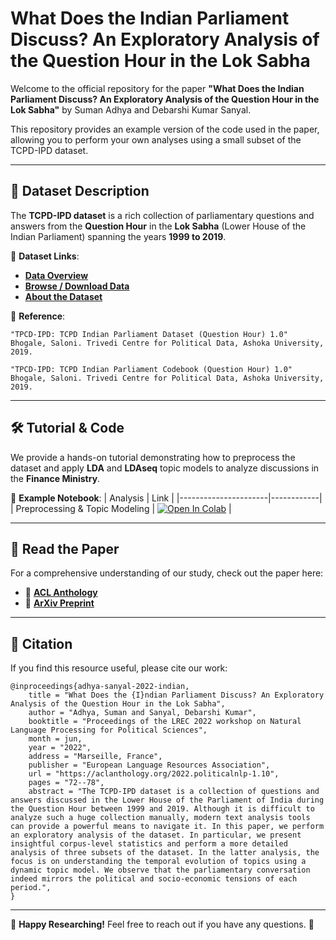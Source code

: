 What Does the Indian Parliament Discuss? An Exploratory Analysis of the Question Hour in the Lok Sabha
======================================================================================================


Welcome to the official repository for the paper **"What Does the Indian Parliament Discuss? An Exploratory Analysis of the Question Hour in the Lok Sabha"** by Suman Adhya and Debarshi Kumar Sanyal.

This repository provides an example version of the code used in the paper, allowing you to perform your own analyses using a small subset of the TCPD-IPD dataset.

---

## 📌 Dataset Description
The **TCPD-IPD dataset** is a rich collection of parliamentary questions and answers from the **Question Hour** in the **Lok Sabha** (Lower House of the Indian Parliament) spanning the years **1999 to 2019**.

🔗 **Dataset Links**:
- [**Data Overview**](https://qh.lokdhaba.ashoka.edu.in/)
- [**Browse / Download Data**](https://qh.lokdhaba.ashoka.edu.in/browse-data)
- [**About the Dataset**](https://qh.lokdhaba.ashoka.edu.in/about)

📄 **Reference**:
```
"TPCD-IPD: TCPD Indian Parliament Dataset (Question Hour) 1.0"
Bhogale, Saloni. Trivedi Centre for Political Data, Ashoka University, 2019.

"TPCD-IPD: TCPD Indian Parliament Codebook (Question Hour) 1.0"
Bhogale, Saloni. Trivedi Centre for Political Data, Ashoka University, 2019.
```

---

## 🛠️ Tutorial & Code
We provide a hands-on tutorial demonstrating how to preprocess the dataset and apply **LDA** and **LDAseq** topic models to analyze discussions in the **Finance Ministry**.

📌 **Example Notebook**:
| Analysis | Link |
|----------------------|------------|
| Preprocessing & Topic Modeling | [![Open In Colab](https://colab.research.google.com/assets/colab-badge.svg)](https://colab.research.google.com/github/AdhyaSuman/Indian_Parliament_QnA/blob/master/Notebooks/Example_Finance.ipynb) |

---

## 📖 Read the Paper
For a comprehensive understanding of our study, check out the paper here:

- 📜 [**ACL Anthology**](https://aclanthology.org/2022.politicalnlp-1.10/)
- 📜 [**ArXiv Preprint**](https://arxiv.org/abs/2304.00235)

---

## 📌 Citation
If you find this resource useful, please cite our work:

```
@inproceedings{adhya-sanyal-2022-indian,
    title = "What Does the {I}ndian Parliament Discuss? An Exploratory Analysis of the Question Hour in the Lok Sabha",
    author = "Adhya, Suman and Sanyal, Debarshi Kumar",
    booktitle = "Proceedings of the LREC 2022 workshop on Natural Language Processing for Political Sciences",
    month = jun,
    year = "2022",
    address = "Marseille, France",
    publisher = "European Language Resources Association",
    url = "https://aclanthology.org/2022.politicalnlp-1.10",
    pages = "72--78",
    abstract = "The TCPD-IPD dataset is a collection of questions and answers discussed in the Lower House of the Parliament of India during the Question Hour between 1999 and 2019. Although it is difficult to analyze such a huge collection manually, modern text analysis tools can provide a powerful means to navigate it. In this paper, we perform an exploratory analysis of the dataset. In particular, we present insightful corpus-level statistics and perform a more detailed analysis of three subsets of the dataset. In the latter analysis, the focus is on understanding the temporal evolution of topics using a dynamic topic model. We observe that the parliamentary conversation indeed mirrors the political and socio-economic tensions of each period.",
}
```

---

🔹 **Happy Researching!** Feel free to reach out if you have any questions. 🚀

